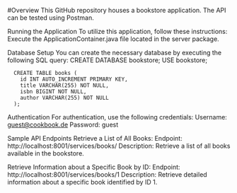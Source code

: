 #Overview
This GitHub repository houses a bookstore application. The API can be tested using Postman.


Running the Application
To utilize this application, follow these instructions:
Execute the ApplicationContainer.java file located in the server package.


Database Setup
You can create the necessary database by executing the following SQL query:
      CREATE DATABASE bookstore;
      USE bookstore;
      
      CREATE TABLE books (
        id INT AUTO_INCREMENT PRIMARY KEY,
        title VARCHAR(255) NOT NULL,
        isbn BIGINT NOT NULL,
        author VARCHAR(255) NOT NULL
      );


Authentication
For authentication, use the following credentials:
Username: guest@cookbook.de
Password: guest



Sample API Endpoints
Retrieve a List of All Books:
    Endpoint: http://localhost:8001/services/books/
    Description: Retrieve a list of all books available in the bookstore.

Retrieve Information about a Specific Book by ID:
    Endpoint: http://localhost:8001/services/books/1
    Description: Retrieve detailed information about a specific book identified by ID 1.
